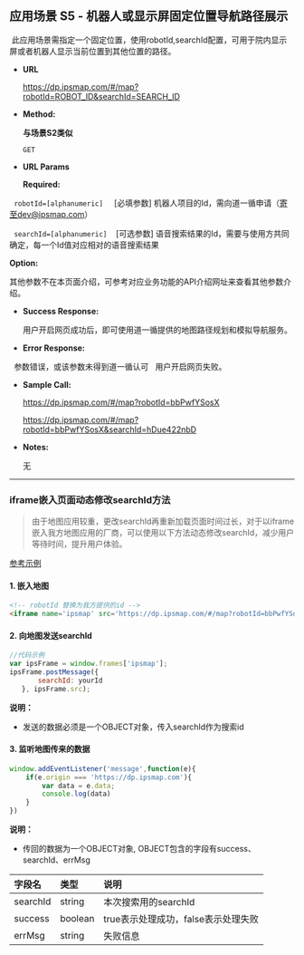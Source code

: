 **应用场景 S5 - 机器人或显示屏固定位置导航路径展示**
----
  此应用场景需指定一个固定位置，使用robotId,searchId配置，可用于院内显示屏或者机器人显示当前位置到其他位置的路径。

* **URL**



  https://dp.ipsmap.com/#/map?robotId=ROBOT_ID&searchId=SEARCH_ID

* **Method:**

  **与场景S2类似**

  `GET`
  
*  **URL Params**


   **Required:**
 


   `robotId=[alphanumeric]`     [必填参数] 机器人项目的Id，需向道一循申请（寄至dev@ipsmap.com）
   
   
   `searchId=[alphanumeric]`    [可选参数] 语音搜索结果的Id，需要与使用方共同确定，每一个Id值对应相对的语音搜索结果

 
   **Option:**
 
   其他参数不在本页面介绍，可参考对应业务功能的API介绍网址来查看其他参数介绍。
   
* **Success Response:**
 
   用户开启网页成功后，即可使用道一循提供的地图路径规划和模拟导航服务。

 
* **Error Response:**

   参数错误，或该参数未得到道一循认可
   用户开启网页失败。


* **Sample Call:**


	https://dp.ipsmap.com/#/map?robotId=bbPwfYSosX
	
	https://dp.ipsmap.com/#/map?robotId=bbPwfYSosX&searchId=hDue422nbD     
  


* **Notes:**

   无
   
---
   
### iframe嵌入页面动态修改searchId方法

> 由于地图应用较重，更改searchId再重新加载页面时间过长，对于以iframe嵌入我方地图应用的厂商，可以使用以下方法动态修改searchId，减少用户等待时间，提升用户体验。


[参考示例](https://dp.ipsmap.com/static/test-postmessage.html)

#### 1. 嵌入地图

``` html
<!-- robotId 替换为我方提供的id -->
<iframe name='ipsmap' src='https://dp.ipsmap.com/#/map?robotId=bbPwfYSosX'></iframe>
```

#### 2. 向地图发送searchId


``` javascript
//代码示例
var ipsFrame = window.frames['ipsmap'];
ipsFrame.postMessage({
       searchId: yourId
   }, ipsFrame.src);
```

**说明：**

* 发送的数据必须是一个OBJECT对象，传入searchId作为搜索id 

#### 3. 监听地图传来的数据


``` javascript
window.addEventListener('message',function(e){
	if(e.origin === 'https://dp.ipsmap.com'){
		var data = e.data;
		console.log(data)
	}
})
```

**说明：**

* 传回的数据为一个OBJECT对象, OBJECT包含的字段有success、searchId、errMsg

| 字段名 | 类型 | 说明 |
| :--------| :------ | :----- |
| searchId | string | 本次搜索用的searchId |
| success | boolean | true表示处理成功，false表示处理失败 |
| errMsg | string | 失败信息 |


